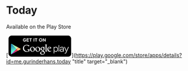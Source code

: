 # Today

Available on the Play Store

[![image](assets/en_generic_rgb_wo_60.png)](https://play.google.com/store/apps/details?id=me.gurinderhans.today "title" target="_blank")
